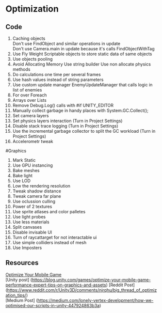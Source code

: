 # Optimization   

## Code  

1. Caching objects  
  Don't use FindObject and similar operations in update  
  Don't use Camera.main in update because it's calls FindObjectWithTag  
2. Use Fly Weight
  Scriptable objects to store static data of same objects    
3. Use objects pooling  
4. Avoid Allocating Memory
   Use string builder
   Use non allocate physics methods
6. Do calculations one time per several frames
7. Use hash values instead of string parameters 
8. Use custom update manager 
   EnemyUpdateManager that calls logic in list of enemies
9. For over Foreach
10. Arrays over Lists
11. Remove Debug.Log() calls with #if UNITY_EDITOR
12. Manually collect garbage in handy places with System.GC.Collect();
13. Set camera layers
14. Set physics layers interaction (Turn in Project Settings)   
15. Disable stack trace logging (Turn in Project Settings)   
16. Use the incremental garbage collector to split the GC workload (Turn in Project Settings)
17. Accelerometr tweak

#Graphics

1. Mark Static
2. Use GPU instancing
3. Bake meshes  
4. Bake light
5. Use LOD
6. Low the rendering resolution
7. Tweak shadow distance
8. Tweak camera far plane
9. Use oclussion culling
10. Power of 2 textures
11. Use sprite atlases and color palletes
12. Use light probes
13. Use less materials
14. Split canvases
15. Disable invisable UI
16. Turn of raycattarget for not interactable ui
17. Use simple colliders instead of mesh
18. Use Imposters
   

## Resources
[Optimize Your Mobile Game](https://unity.com/ru/resources/unity-e-book-optimize-your-mobile-game-performance?ungated=true)  
[Unity post] (https://blog.unity.com/games/optimize-your-mobile-game-performance-expert-tips-on-graphics-and-assets)
[Reddit Post] (https://www.reddit.com/r/Unity3D/comments/njrqhu/big_thread_of_optimization_tips/)  
[Medium Post] (https://medium.com/lonely-vertex-development/how-we-optimised-our-scripts-in-unity-447924863b3a)
